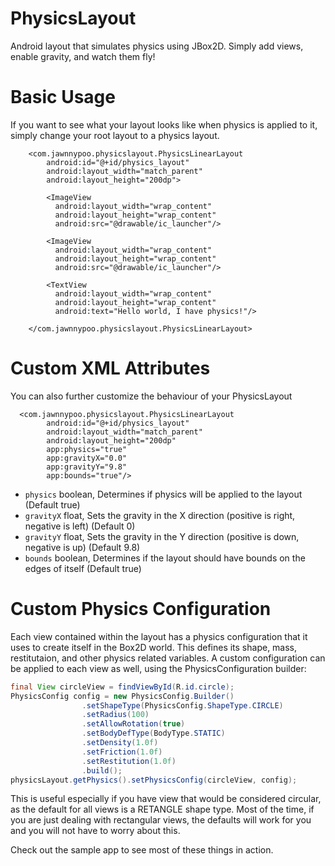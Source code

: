 # PhysicsLayout
Android layout that simulates physics using JBox2D. Simply add views, enable gravity, and watch them fly!

# Basic Usage
If you want to see what your layout looks like when physics is applied to it, simply change your root layout to a physics layout. 

        <com.jawnnypoo.physicslayout.PhysicsLinearLayout
            android:id="@+id/physics_layout"
            android:layout_width="match_parent"
            android:layout_height="200dp">
            
            <ImageView
              android:layout_width="wrap_content"
              android:layout_height="wrap_content"
              android:src="@drawable/ic_launcher"/>

            <ImageView
              android:layout_width="wrap_content"
              android:layout_height="wrap_content"
              android:src="@drawable/ic_launcher"/>
              
            <TextView
              android:layout_width="wrap_content"
              android:layout_height="wrap_content"
              android:text="Hello world, I have physics!"/>
            
        </com.jawnnypoo.physicslayout.PhysicsLinearLayout>
            
# Custom XML Attributes
You can also further customize the behaviour of your PhysicsLayout
      
      <com.jawnnypoo.physicslayout.PhysicsLinearLayout
            android:id="@+id/physics_layout"
            android:layout_width="match_parent"
            android:layout_height="200dp"
            app:physics="true"
            app:gravityX="0.0"
            app:gravityY="9.8"
            app:bounds="true"/>
            

 * `physics` boolean, Determines if physics will be applied to the layout (Default true)
 * `gravityX` float, Sets the gravity in the X direction (positive is right, negative is left) (Default 0)
 * `gravityY` float, Sets the gravity in the Y direction (positive is down, negative is up) (Default 9.8)
 * `bounds` boolean, Determines if the layout should have bounds on the edges of itself (Default true)

# Custom Physics Configuration
Each view contained within the layout has a physics configuration that it uses to create itself in the Box2D world. This defines its shape, mass, restitutaion, and other physics related variables. A custom configuration can be applied to each view as well, using the PhysicsConfiguration builder:

```java
final View circleView = findViewById(R.id.circle);
PhysicsConfig config = new PhysicsConfig.Builder()
                .setShapeType(PhysicsConfig.ShapeType.CIRCLE)
                .setRadius(100)
                .setAllowRotation(true)
                .setBodyDefType(BodyType.STATIC)
                .setDensity(1.0f)
                .setFriction(1.0f)
                .setRestitution(1.0f)
                .build();
physicsLayout.getPhysics().setPhysicsConfig(circleView, config);
```

This is useful especially if you have view that would be considered circular, as the default for all views is a RETANGLE shape type. Most of the time, if you are just dealing with rectangular views, the defaults will work for you and you will not have to worry about this. 

Check out the sample app to see most of these things in action.
